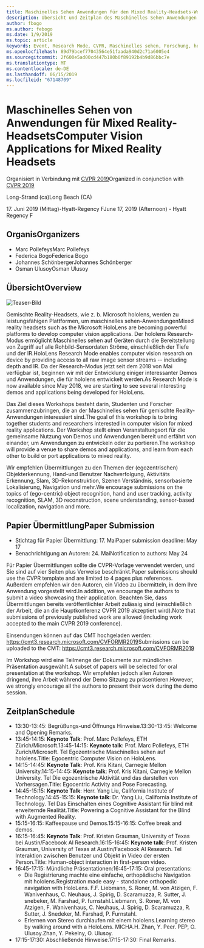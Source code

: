 ```yaml
---
title: Maschinelles Sehen Anwendungen für den Mixed Reality-Headsets-Workshop bei CVPR 2019
description: Übersicht und Zeitplan des Maschinelles Sehen Anwendungen für den Remix-Workshop für gemischte Realität, die auf der CVPR-Konferenz am 2019. Juni geliefert werden.
author: fbogo
ms.author: febogo
ms.date: 1/9/2019
ms.topic: article
keywords: Event, Research Mode, CVPR, Maschinelles sehen, Forschung, hololens
ms.openlocfilehash: 89d79bcef77043564e51faada940d2c71a6005e4
ms.sourcegitcommit: 2f600e5ad00cd447b180b0f89192b4b9d86bbc7e
ms.translationtype: MT
ms.contentlocale: de-DE
ms.lasthandoff: 06/15/2019
ms.locfileid: "67148709"
---
```

# <a name="computer-vision-applications-for-mixed-reality-headsets"></a><span data-ttu-id="bc092-104">Maschinelles Sehen von Anwendungen für Mixed Reality-Headsets</span><span class="sxs-lookup"><span data-stu-id="bc092-104">Computer Vision Applications for Mixed Reality Headsets</span></span>

<span data-ttu-id="bc092-105">Organisiert in Verbindung mit [CVPR 2019](http://cvpr2019.thecvf.com/)</span><span class="sxs-lookup"><span data-stu-id="bc092-105">Organized in conjunction with [CVPR 2019](http://cvpr2019.thecvf.com/)</span></span>

<span data-ttu-id="bc092-106">Long-Strand (ca)</span><span class="sxs-lookup"><span data-stu-id="bc092-106">Long Beach (CA)</span></span>

<span data-ttu-id="bc092-107">17. Juni 2019 (Mittag)-Hyatt-Regency F</span><span class="sxs-lookup"><span data-stu-id="bc092-107">June 17, 2019 (Afternoon) - Hyatt Regency F</span></span>


## <a name="organizers"></a><span data-ttu-id="bc092-108">Organis</span><span class="sxs-lookup"><span data-stu-id="bc092-108">Organizers</span></span>
* <span data-ttu-id="bc092-109">Marc Pollefeys</span><span class="sxs-lookup"><span data-stu-id="bc092-109">Marc Pollefeys</span></span>
* <span data-ttu-id="bc092-110">Federica Bogo</span><span class="sxs-lookup"><span data-stu-id="bc092-110">Federica Bogo</span></span>
* <span data-ttu-id="bc092-111">Johannes Schönberger</span><span class="sxs-lookup"><span data-stu-id="bc092-111">Johannes Schönberger</span></span>
* <span data-ttu-id="bc092-112">Osman Ulusoy</span><span class="sxs-lookup"><span data-stu-id="bc092-112">Osman Ulusoy</span></span>

## <a name="overview"></a><span data-ttu-id="bc092-113">Übersicht</span><span class="sxs-lookup"><span data-stu-id="bc092-113">Overview</span></span>

![Teaser-Bild](images/cvpr2019_teaser2.jpg)

<span data-ttu-id="bc092-115">Gemischte Reality-Headsets, wie z. b. Microsoft hololens, werden zu leistungsfähigen Plattformen, um maschinelles sehen-Anwendungen</span><span class="sxs-lookup"><span data-stu-id="bc092-115">Mixed reality headsets such as the Microsoft HoloLens are becoming powerful platforms to develop computer vision applications.</span></span> <span data-ttu-id="bc092-116">Der hololens Research-Modus ermöglicht Maschinelles sehen auf Geräten durch die Bereitstellung von Zugriff auf alle Rohbild-Sensordaten Ströme, einschließlich der Tiefe und der IR.</span><span class="sxs-lookup"><span data-stu-id="bc092-116">HoloLens Research Mode enables computer vision research on device by providing access to all raw image sensor streams -- including depth and IR.</span></span> <span data-ttu-id="bc092-117">Da der Research-Modus jetzt seit dem 2018 von Mai verfügbar ist, beginnen wir mit der Entwicklung einiger interessanter Demos und Anwendungen, die für hololens entwickelt werden.</span><span class="sxs-lookup"><span data-stu-id="bc092-117">As Research Mode is now available since May 2018, we are starting to see several interesting demos and applications being developed for HoloLens.</span></span> 

<span data-ttu-id="bc092-118">Das Ziel dieses Workshops besteht darin, Studenten und Forscher zusammenzubringen, die an der Maschinelles sehen für gemischte Reality-Anwendungen interessiert sind.</span><span class="sxs-lookup"><span data-stu-id="bc092-118">The goal of this workshop is to bring together students and researchers interested in computer vision for mixed reality applications.</span></span> <span data-ttu-id="bc092-119">Der Workshop stellt einen Veranstaltungsort für die gemeinsame Nutzung von Demos und Anwendungen bereit und erfährt von einander, um Anwendungen zu entwickeln oder zu portieren.</span><span class="sxs-lookup"><span data-stu-id="bc092-119">The workshop will provide a venue to share demos and applications, and learn from each other to build or port applications to mixed reality.</span></span> 

<span data-ttu-id="bc092-120">Wir empfehlen Übermittlungen zu den Themen der (egozentrischen) Objekterkennung, Hand-und Benutzer Nachverfolgung, Aktivitäts Erkennung, Slam, 3D-Rekonstruktion, Szenen Verständnis, sensorbasierte Lokalisierung, Navigation und mehr.</span><span class="sxs-lookup"><span data-stu-id="bc092-120">We encourage submissions on the topics of (ego-centric) object recognition, hand and user tracking, activity recognition, SLAM, 3D reconstruction, scene understanding, sensor-based localization, navigation and more.</span></span>

## <a name="paper-submission"></a><span data-ttu-id="bc092-121">Papier Übermittlung</span><span class="sxs-lookup"><span data-stu-id="bc092-121">Paper Submission</span></span>
* <span data-ttu-id="bc092-122">Stichtag für Papier Übermittlung: 17. Mai</span><span class="sxs-lookup"><span data-stu-id="bc092-122">Paper submission deadline: May 17</span></span>
* <span data-ttu-id="bc092-123">Benachrichtigung an Autoren: 24. Mai</span><span class="sxs-lookup"><span data-stu-id="bc092-123">Notification to authors: May 24</span></span>

<span data-ttu-id="bc092-124">Für Papier Übermittlungen sollte die CVPR-Vorlage verwendet werden, und Sie sind auf vier Seiten plus Verweise beschränkt.</span><span class="sxs-lookup"><span data-stu-id="bc092-124">Paper submissions should use the CVPR template and are limited to 4 pages plus references.</span></span> <span data-ttu-id="bc092-125">Außerdem empfehlen wir den Autoren, ein Video zu übermitteln, in dem Ihre Anwendung vorgestellt wird.</span><span class="sxs-lookup"><span data-stu-id="bc092-125">In addition, we encourage the authors to submit a video showcasing their application.</span></span>
<span data-ttu-id="bc092-126">Beachten Sie, dass Übermittlungen bereits veröffentlichter Arbeit zulässig sind (einschließlich der Arbeit, die an die Hauptkonferenz CVPR 2019 akzeptiert wird).</span><span class="sxs-lookup"><span data-stu-id="bc092-126">Note that submissions of previously published work are allowed (including work accepted to the main CVPR 2019 conference).</span></span> 

<span data-ttu-id="bc092-127">Einsendungen können auf das CMT hochgeladen werden: https://cmt3.research.microsoft.com/CVFORMR2019</span><span class="sxs-lookup"><span data-stu-id="bc092-127">Submissions can be uploaded to the CMT: https://cmt3.research.microsoft.com/CVFORMR2019</span></span>

<span data-ttu-id="bc092-128">Im Workshop wird eine Teilmenge der Dokumente zur mündlichen Präsentation ausgewählt.</span><span class="sxs-lookup"><span data-stu-id="bc092-128">A subset of papers will be selected for oral presentation at the workshop.</span></span> <span data-ttu-id="bc092-129">Wir empfehlen jedoch allen Autoren dringend, ihre Arbeit während der Demo Sitzung zu präsentieren.</span><span class="sxs-lookup"><span data-stu-id="bc092-129">However, we strongly encourage all the authors to present their work during the demo session.</span></span>


## <a name="schedule"></a><span data-ttu-id="bc092-130">Zeitplan</span><span class="sxs-lookup"><span data-stu-id="bc092-130">Schedule</span></span>
* <span data-ttu-id="bc092-131">13:30-13:45: Begrüßungs-und Öffnungs Hinweise.</span><span class="sxs-lookup"><span data-stu-id="bc092-131">13:30-13:45: Welcome and Opening Remarks.</span></span>
* <span data-ttu-id="bc092-132">13:45-14:15: **Keynote Talk**: Prof. Marc Pollefeys, ETH Zürich/Microsoft.</span><span class="sxs-lookup"><span data-stu-id="bc092-132">13:45-14:15: **Keynote talk**: Prof. Marc Pollefeys, ETH Zurich/Microsoft.</span></span> <span data-ttu-id="bc092-133">Tel Egozentrische Maschinelles sehen auf hololens.</span><span class="sxs-lookup"><span data-stu-id="bc092-133">Title: Egocentric Computer Vision on HoloLens.</span></span>
* <span data-ttu-id="bc092-134">14:15-14:45: **Keynote Talk**: Prof. Kris Kitani, Carnegie Mellon University.</span><span class="sxs-lookup"><span data-stu-id="bc092-134">14:15-14:45: **Keynote talk**: Prof. Kris Kitani, Carnegie Mellon University.</span></span> <span data-ttu-id="bc092-135">Tel Die egozentrische Aktivität und das darstellen von Vorhersagen.</span><span class="sxs-lookup"><span data-stu-id="bc092-135">Title: Egocentric Activity and Pose Forecasting.</span></span>
* <span data-ttu-id="bc092-136">14:45-15:15: **Keynote Talk**: Herr. Yang Liu, California Institute of Technology.</span><span class="sxs-lookup"><span data-stu-id="bc092-136">14:45-15:15: **Keynote talk**: Dr. Yang Liu, California Institute of Technology.</span></span> <span data-ttu-id="bc092-137">Tel Das Einschalten eines Cognitive Assistant für blind mit erweiternde Realität.</span><span class="sxs-lookup"><span data-stu-id="bc092-137">Title: Powering a Cognitive Assistant for the Blind with Augmented Reality.</span></span>
* <span data-ttu-id="bc092-138">15:15-16:15: Kaffeepause und Demos.</span><span class="sxs-lookup"><span data-stu-id="bc092-138">15:15-16:15: Coffee break and demos.</span></span>
* <span data-ttu-id="bc092-139">16:15-16:45: **Keynote Talk**: Prof. Kristen Grauman, University of Texas bei Austin/Facebook AI Research.</span><span class="sxs-lookup"><span data-stu-id="bc092-139">16:15-16:45: **Keynote talk**: Prof. Kristen Grauman, University of Texas at Austin/Facebook AI Research.</span></span> <span data-ttu-id="bc092-140">Tel Interaktion zwischen Benutzer und Objekt in Video der ersten Person.</span><span class="sxs-lookup"><span data-stu-id="bc092-140">Title: Human-object interaction in first-person video.</span></span>
* <span data-ttu-id="bc092-141">16:45-17:15: Mündliche Präsentationen:</span><span class="sxs-lookup"><span data-stu-id="bc092-141">16:45-17:15: Oral presentations:</span></span>
    * <span data-ttu-id="bc092-142">Die Registrierung machte eine einfache, orthopädische Navigation mit hololens.</span><span class="sxs-lookup"><span data-stu-id="bc092-142">Registration made easy - standalone orthopedic navigation with HoloLens.</span></span> <span data-ttu-id="bc092-143">F.</span><span class="sxs-lookup"><span data-stu-id="bc092-143">F.</span></span> <span data-ttu-id="bc092-144">Liebmann, S. Roner, M. von Atzigen, F. Wanivenhaus, C. Neuhaus, J. Spirig, D. Scaramuzza, R. Sutter, J. snebeker, M. Farshad, P. furnstahl.</span><span class="sxs-lookup"><span data-stu-id="bc092-144">Liebmann, S. Roner, M. von Atzigen, F. Wanivenhaus, C. Neuhaus, J. Spirig, D. Scaramuzza, R. Sutter, J. Snedeker, M. Farshad, P. Furnstahl.</span></span>
    * <span data-ttu-id="bc092-145">Erlernen von Stereo durchlaufen mit einem hololens.</span><span class="sxs-lookup"><span data-stu-id="bc092-145">Learning stereo by walking around with a HoloLens.</span></span> <span data-ttu-id="bc092-146">MICHA.</span><span class="sxs-lookup"><span data-stu-id="bc092-146">H.</span></span> <span data-ttu-id="bc092-147">Zhan, Y. Peer. PEP, O. Ulusoy.</span><span class="sxs-lookup"><span data-stu-id="bc092-147">Zhan, Y. Pekelny, O. Ulusoy.</span></span>
* <span data-ttu-id="bc092-148">17:15-17:30: Abschließende Hinweise.</span><span class="sxs-lookup"><span data-stu-id="bc092-148">17:15-17:30: Final Remarks.</span></span>
